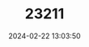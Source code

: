 ---
title: "23211"
category: "Ziphius cavirostris"
draft: false
date: 2024-02-22 13:03:50
languages:
  English: ["Cuvier's Beaked Whale", "Goose-beaked Whale", "Goosebeak Whale", "Cuvier's Beaked Whale"]
  Japanese: ["Akabou"]
  French: ["Baleine de Cuvier", "Ziphius"]
  Serbian: ["Balene Me Sqep"]
  Albanian: ["Balene Me Sqep"]
  Maltese: ["Baliena Ta’ Kuvjer"]
  Spanish; Castilian: ["Ballena de Cuvier", "Ziphio de Cuvier"]
  Croatian: ["Cuvierov Kit", "Cuvierov Kit"]
  Turkish: ["Kuvier Balinasi"]
  Russian: ["Nastoyashchii kiyuvoryl"]
  Italian: ["Zifio"]
  Portuguese: ["Zifio"]
  Arabic: ["زيفيوس (Zifius)"]
  Hebrew: ["וס חלול- חרטום (Zifyus Chalul Chartom)", "זיפיוס חלול- חרטום (Zifyus Chalul Chartom)"]
  Greek, Modern (1453-): ["ζιφιός (Zifiós)"]
---